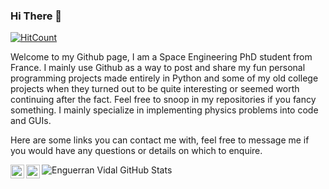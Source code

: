 ### Hi There 👋

  [![HitCount](http://hits.dwyl.com/EnguerranVidal/EnguerranVidal.svg?style=flat)](http://hits.dwyl.com/EnguerranVidal/EnguerranVidal)

Welcome to my Github page, I am a Space Engineering PhD student from France. I mainly use Github as a way to post and share my fun personal programming projects made entirely in Python and some of my old college projects when they turned out to be quite interesting or seemed worth continuing after the fact. Feel free to snoop in my repositories if you fancy something. I mainly specialize in implementing physics problems into code and GUIs.

Here are some links you can contact me with, feel free to message me if you would have any questions or details on which to enquire. 

<a href="https://www.linkedin.com/in/enguerran-vidal/"><img align="left" alt="LinkedIn" width="22px" src="https://upload.wikimedia.org/wikipedia/commons/thumb/e/e9/Linkedin_icon.svg/1024px-Linkedin_icon.svg.png" /></a> <a href="engue11@hotmail.com"><img align="left" width="22px" src="https://upload.wikimedia.org/wikipedia/commons/thumb/9/90/Outlook.com_icon_%282012-2019%29.svg/1200px-Outlook.com_icon_%282012-2019%29.svg.png" /></a>


![Enguerran Vidal GitHub Stats](https://github-readme-stats.vercel.app/api?username=EnguerranVidal&show_icons=true&title_color=fff&icon_color=79ff97&text_color=9f9f9f&bg_color=151515&theme=dark)
